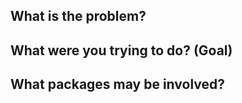 ## What is the problem?
## What were you trying to do? (Goal)


## What packages may be involved?


